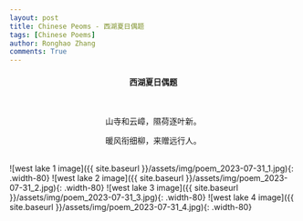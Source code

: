 ```yaml
---
layout: post
title: Chinese Peoms - 西湖夏日偶题
tags: [Chinese Poems]
author: Ronghao Zhang
comments: True 
---
```


<div align = "center">
    
    

</div>

<div align = "center">
    <h4>西湖夏日偶题</h4>
    <br>
    <p>山寺和云嶂，隰荷逐叶新。</p>
    <p>暖风衔细柳，来赠远行人。</p>
</div>
<br>
![west lake 1 image]({{ site.baseurl }}/assets/img/poem_2023-07-31_1.jpg){: .width-80}
![west lake 2 image]({{ site.baseurl }}/assets/img/poem_2023-07-31_2.jpg){: .width-80}
![west lake 3 image]({{ site.baseurl }}/assets/img/poem_2023-07-31_3.jpg){: .width-80}
![west lake 4 image]({{ site.baseurl }}/assets/img/poem_2023-07-31_4.jpg){: .width-80}